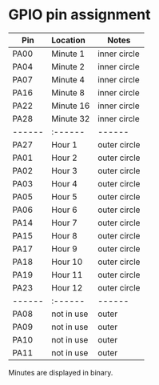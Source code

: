 # GPIO pin assignment
 
| Pin | Location | Notes |
| ------ |:------ | ------ |
| PA00 | Minute 1 | inner circle |
| PA04 | Minute 2 | inner circle |
| PA07 | Minute 4 | inner circle |
| PA16 | Minute 8 | inner circle |
| PA22 | Minute 16 | inner circle |
| PA28 | Minute 32 | inner circle |
| ------ |:------ | ------ |
| PA27 | Hour 1 | outer circle |
| PA01 | Hour 2 | outer circle |
| PA02 | Hour 3 | outer circle |
| PA03 | Hour 4 | outer circle |
| PA05 | Hour 5 | outer circle |
| PA06 | Hour 6 | outer circle |
| PA14 | Hour 7 | outer circle |
| PA15 | Hour 8 | outer circle |
| PA17 | Hour 9 | outer circle |
| PA18 | Hour 10 | outer circle |
| PA19 | Hour 11 | outer circle |
| PA23 | Hour 12 | outer circle |
| ------ |:------ | ------ |
| PA08 | not in use | outer |
| PA09 | not in use | outer |
| PA10 | not in use | outer |
| PA11 | not in use | outer |

Minutes are displayed in binary.
